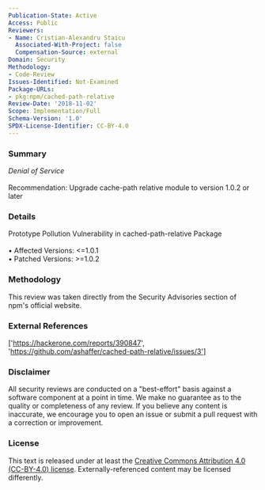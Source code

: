 ```yaml
---
Publication-State: Active
Access: Public
Reviewers:
- Name: Cristian-Alexandru Staicu
  Associated-With-Project: false
  Compensation-Source: external
Domain: Security
Methodology:
- Code-Review
Issues-Identified: Not-Examined
Package-URLs:
- pkg:npm/cached-path-relative
Review-Date: '2018-11-02'
Scope: Implementation/Full
Schema-Version: '1.0'
SPDX-License-Identifier: CC-BY-4.0
---
```

### Summary
*Denial of Service*<br><br>Recommendation: Upgrade cache-path relative module to version 1.0.2 or later
### Details
Prototype Pollution Vulnerability in cached-path-relative Package
<br><br>• Affected Versions: <=1.0.1
<br>• Patched Versions: >=1.0.2
### Methodology
This review was taken directly from the Security Advisories section of npm's official website.
### External References
['https://hackerone.com/reports/390847', 'https://github.com/ashaffer/cached-path-relative/issues/3']
### Disclaimer
All security reviews are conducted on a "best-effort" basis against a software component at a point in time. We make no guarantee as to the quality or completeness of any review. If you believe any content is inaccurate, we encourage you to open an issue or submit a pull request with a correction or improvement.
### License
This text is released under at least the [Creative Commons Attribution 4.0 (CC-BY-4.0) license](https://creativecommons.org/licenses/by/4.0/legalcode.txt). Externally-referenced content may be licensed differently.
